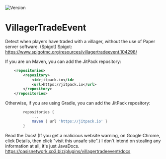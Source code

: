![Version](https://img.shields.io/badge/Version-1.1-blue?style=for-the-badge&logo=appveyor)
# VillagerTradeEvent
Detect when players have traded with a villager, without the use of Paper server software. (Spigot)
Spigot: https://www.spigotmc.org/resources/villagertradeevent.104298/

If you are on Maven, you can add the JitPack repository:
```xml
	<repositories>
		<repository>
		    <id>jitpack.io</id>
		    <url>https://jitpack.io</url>
		</repository>
	</repositories>
```

Otherwise, if you are using Gradle, you can add the JitPack repository:
```gradle
		repositories {
			...
			maven { url 'https://jitpack.io' }
		}
```

Read the Docs! (If you get a malicious website warning, on Google Chrome, click Details, then click "visit this unsafe site".)
I don't intend on stealing any information at all, it's just JavaDocs.
https://oasisnetwork.xp3.biz/plugins/villagertradeevent/docs
